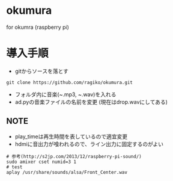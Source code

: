 # okumura
for okumra (raspberry pi)

# 導入手順
- gitからソースを落とす
```
git clone https://github.com/ragiko/okumura.git
```
- フォルダ内に音楽(~.mp3, ~.wav)を入れる
- ad.pyの音楽ファイルの名前を変更 (現在はdrop.wavにしてある)

## NOTE
- play_timeは再生時間を表しているので適宜変更
- hdmiに音出力が喰われるので、ライン出力に固定するのがよい
```
# 参考(http://s2jp.com/2013/12/raspberry-pi-sound/)
sudo amixer cset numid=3 1
# test
aplay /usr/share/sounds/alsa/Front_Center.wav
```
